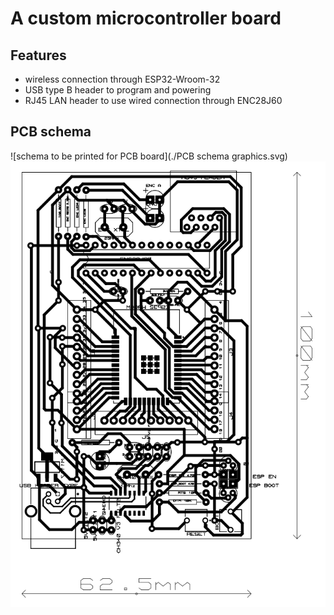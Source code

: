 # A custom microcontroller board
## Features 
- wireless connection through ESP32-Wroom-32
- USB type B header to program and powering
- RJ45 LAN header to use wired connection through ENC28J60

## PCB schema
![schema to be printed for PCB board](./PCB schema graphics.svg)<img src="./PCB schema graphics.svg">
